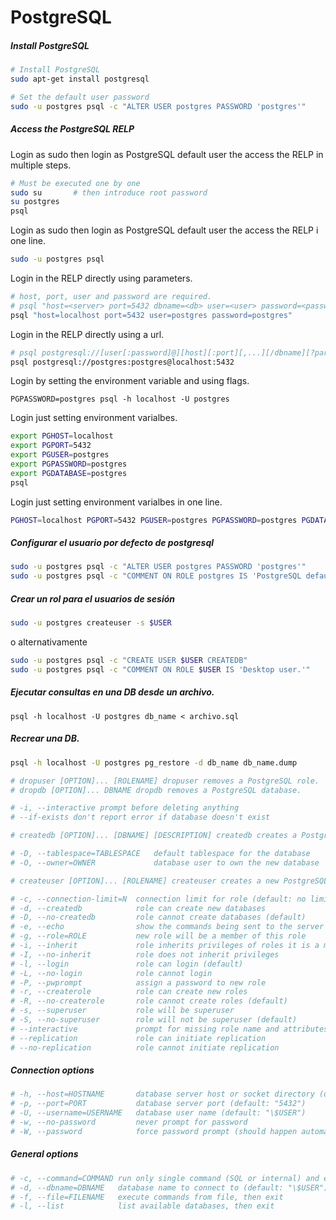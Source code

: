 # PostgreSQL

##### Install PostgreSQL
```bash
# Install PostgreSQL
sudo apt-get install postgresql    

# Set the default user password                                 
sudo -u postgres psql -c "ALTER USER postgres PASSWORD 'postgres'"  
```

##### Access the PostgreSQL RELP
Login as sudo then login as PostgreSQL default user the access the RELP in multiple steps.
```bash
# Must be executed one by one
sudo su       # then introduce root password
su postgres
psql
```

Login as sudo then login as PostgreSQL default user the access the RELP i one line.
```bash
sudo -u postgres psql
```

Login in the RELP directly using parameters.
```bash
# host, port, user and password are required.
# psql "host=<server> port=5432 dbname=<db> user=<user> password=<password>"
psql "host=localhost port=5432 user=postgres password=postgres"
```

Login in the RELP directly using a url.
```bash
# psql postgresql://[user[:password]@][host][:port][,...][/dbname][?param1=value1&...]
psql postgresql://postgres:postgres@localhost:5432
```

Login by setting the environment variable and using flags.
```
PGPASSWORD=postgres psql -h localhost -U postgres
```

Login just setting environment varialbes.
```bash
export PGHOST=localhost
export PGPORT=5432
export PGUSER=postgres
export PGPASSWORD=postgres
export PGDATABASE=postgres
psql
```

Login just setting environment varialbes in one line.
```bash
PGHOST=localhost PGPORT=5432 PGUSER=postgres PGPASSWORD=postgres PGDATABASE=postgres psql
```



##### Configurar el usuario por defecto de postgresql
```bash
sudo -u postgres psql -c "ALTER USER postgres PASSWORD 'postgres'"
sudo -u postgres psql -c "COMMENT ON ROLE postgres IS 'PostgreSQL default user.'"
```

##### Crear un rol para el usuarios de sesión
```bash
sudo -u postgres createuser -s $USER
```

 o alternativamente

```bash
sudo -u postgres psql -c "CREATE USER $USER CREATEDB"
sudo -u postgres psql -c "COMMENT ON ROLE $USER IS 'Desktop user.'"
```

##### Ejecutar consultas en una DB desde un archivo.
`psql -h localhost -U postgres db_name < archivo.sql`

##### Recrear una DB.
```bash
psql -h localhost -U postgres pg_restore -d db_name db_name.dump
```

```bash
# dropuser [OPTION]... [ROLENAME] dropuser removes a PostgreSQL role.
# dropdb [OPTION]... DBNAME dropdb removes a PostgreSQL database.

# -i, --interactive prompt before deleting anything
# --if-exists don't report error if database doesn't exist

# createdb [OPTION]... [DBNAME] [DESCRIPTION] createdb creates a PostgreSQL database.

# -D, --tablespace=TABLESPACE   default tablespace for the database
# -O, --owner=OWNER             database user to own the new database

# createuser [OPTION]... [ROLENAME] createuser creates a new PostgreSQL role.

# -c, --connection-limit=N  connection limit for role (default: no limit)
# -d, --createdb            role can create new databases
# -D, --no-createdb         role cannot create databases (default)
# -e, --echo                show the commands being sent to the server
# -g, --role=ROLE           new role will be a member of this role
# -i, --inherit             role inherits privileges of roles it is a member of (default)
# -I, --no-inherit          role does not inherit privileges
# -l, --login               role can login (default)
# -L, --no-login            role cannot login
# -P, --pwprompt            assign a password to new role
# -r, --createrole          role can create new roles
# -R, --no-createrole       role cannot create roles (default)
# -s, --superuser           role will be superuser
# -S, --no-superuser        role will not be superuser (default)
# --interactive             prompt for missing role name and attributes rather than using defaults
# --replication             role can initiate replication
# --no-replication          role cannot initiate replication
```

##### Connection options
```bash
# -h, --host=HOSTNAME       database server host or socket directory (default: "/var/run/postgresql"). This is required for password prompt.
# -p, --port=PORT           database server port (default: "5432")
# -U, --username=USERNAME   database user name (default: "\$USER")
# -w, --no-password         never prompt for password
# -W, --password            force password prompt (should happen automatically)
```
##### General options
```bash
# -c, --command=COMMAND run only single command (SQL or internal) and exit
# -d, --dbname=DBNAME   database name to connect to (default: "\$USER")
# -f, --file=FILENAME   execute commands from file, then exit
# -l, --list            list available databases, then exit
```
